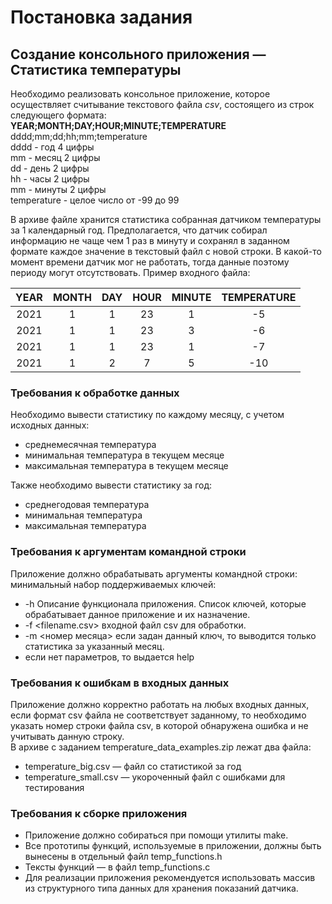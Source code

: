 # Постановка задания

## Создание консольного приложения — Статистика температуры

Необходимо реализовать консольное приложение, которое осуществляет считывание текстового файла _csv_, состоящего из строк следующего формата:  
**YEAR;MONTH;DAY;HOUR;MINUTE;TEMPERATURE**  
dddd;mm;dd;hh;mm;temperature  
dddd - год 4 цифры  
mm - месяц 2 цифры  
dd - день 2 цифры  
hh - часы 2 цифры  
mm - минуты 2 цифры  
temperature - целое число от -99 до 99

В архиве файле хранится статистика собранная датчиком температуры за 1 календарный год. Предполагается, что датчик собирал информацию не чаще чем 1 раз в минуту и сохранял в заданном формате каждое значение в текстовый файл с новой строки.
В какой-то момент времени датчик мог не работать, тогда данные поэтому периоду могут отсутствовать. Пример входного файла:

| YEAR | MONTH | DAY | HOUR | MINUTE | TEMPERATURE |
| :--: | :---: | :-: | :--: | :----: | :---------: |
| 2021 |   1   |  1  |  23  |   1    |     -5      |
| 2021 |   1   |  1  |  23  |   3    |     -6      |
| 2021 |   1   |  1  |  23  |   1    |     -7      |
| 2021 |   1   |  2  |  7   |   5    |     -10     |

### Требования к обработке данных

Необходимо вывести статистику по каждому месяцу, с учетом исходных данных:

- среднемесячная температура
- минимальная температура в текущем месяце
- максимальная температура в текущем месяце

Также необходимо вывести статистику за год:

- среднегодовая температура
- минимальная температура
- максимальная температура

### Требования к аргументам командной строки

Приложение должно обрабатывать аргументы командной строки:
минимальный набор поддерживаемых ключей:

- -h Описание функционала приложения. Список ключей, которые обрабатывает данное приложение и их назначение.
- -f <filename.csv> входной файл csv для обработки.
- -m <номер месяца> если задан данный ключ, то выводится только статистика за указанный месяц.
- если нет параметров, то выдается help

### Требования к ошибкам в входных данных

Приложение должно корректно работать на любых входных данных, если формат csv файла не соответствует заданному, то необходимо указать номер строки файла csv, в которой обнаружена ошибка и не учитывать данную строку.  
В архиве с заданием temperature_data_examples.zip лежат два файла:

- temperature_big.csv — файл со статистикой за год
- temperature_small.csv — укороченный файл с ошибками для тестирования

### Требования к сборке приложения

- Приложение должно собираться при помощи утилиты make.
- Все прототипы функций, используемые в приложении, должны быть вынесены в отдельный файл temp_functions.h
- Тексты функций — в файл temp_functions.c
- Для реализации приложения рекомендуется использовать массив из структурного типа данных для хранения показаний датчика.
